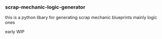 ### scrap-mechanic-logic-generator

this is a python libary for generating scrap mechanic blueprints mainly logic ones

early WIP


